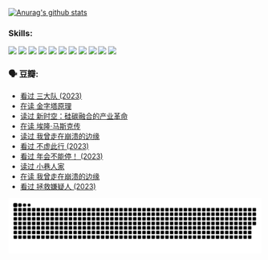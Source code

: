 
[![Anurag's github stats](https://github-readme-stats.vercel.app/api?username=w940853815)](https://github.com/anuraghazra/github-readme-stats)

### Skills:

<code><img height="32" src="https://cdn.jsdelivr.net/npm/simple-icons@v5/icons/python.svg"></code>
<code><img height="32" src="https://cdn.jsdelivr.net/npm/simple-icons@v5/icons/javascript.svg"></code>
<code><img height="32" src="https://cdn.jsdelivr.net/npm/simple-icons@v5/icons/django.svg"></code>
<code><img height="32" src="https://cdn.jsdelivr.net/npm/simple-icons@v5/icons/flask.svg"></code>
<code><img height="32" src="https://cdn.jsdelivr.net/npm/simple-icons@v5/icons/vuetify.svg"></code>
<code><img height="32" src="https://cdn.jsdelivr.net/npm/simple-icons@v5/icons/git.svg"></code>
<code><img height="32" src="https://cdn.jsdelivr.net/npm/simple-icons@v5/icons/docker.svg"></code>
<code><img height="32" src="https://cdn.jsdelivr.net/npm/simple-icons@v5/icons/postgresql.svg"></code>
<code><img height="32" src="https://cdn.jsdelivr.net/npm/simple-icons@v5/icons/elasticsearch.svg"></code>
<code><img height="32" src="https://cdn.jsdelivr.net/npm/simple-icons@v5/icons/macos.svg"></code>
<code><img height="32" src="https://cdn.jsdelivr.net/npm/simple-icons@v5/icons/linux.svg"></code>

### 🗣 豆瓣:

<!-- DOUBAN-ACTIVITIES:START -->
- [看过 三大队‎ (2023)](https://www.douban.com/people/136069238/status/4510323325/?_i=07725776)
- [在读 金字塔原理](https://www.douban.com/people/136069238/status/4507497587/?_i=07725776)
- [读过 新时空：硅碳融合的产业革命](https://www.douban.com/people/136069238/status/4506659177/?_i=07725776)
- [在读 埃隆·马斯克传](https://www.douban.com/people/136069238/status/4500417190/?_i=07725776)
- [读过 我曾走在崩溃的边缘](https://www.douban.com/people/136069238/status/4500416754/?_i=07725776)
- [看过 不虚此行‎ (2023)](https://www.douban.com/people/136069238/status/4499973052/?_i=07725776)
- [看过 年会不能停！‎ (2023)](https://www.douban.com/people/136069238/status/4498582002/?_i=07725776)
- [读过 小巷人家](https://www.douban.com/people/136069238/status/4489290935/?_i=07725776)
- [在读 我曾走在崩溃的边缘](https://www.douban.com/people/136069238/status/4489290559/?_i=07725776)
- [看过 拯救嫌疑人‎ (2023)](https://www.douban.com/people/136069238/status/4477421513/?_i=07725776)
<!-- DOUBAN-ACTIVITIES:END -->


![Snake animation](https://raw.githubusercontent.com/w940853815/w940853815/output/github-contribution-grid-snake.svg)

<!--
**w940853815/w940853815** is a ✨ _special_ ✨ repository because its `README.md` (this file) appears on your GitHub profile.

Here are some ideas to get you started:

- 🔭 I’m currently working on ...
- 🌱 I’m currently learning ...
- 👯 I’m looking to collaborate on ...
- 🤔 I’m looking for help with ...
- 💬 Ask me about ...
- 📫 How to reach me: ...
- 😄 Pronouns: ...
- ⚡ Fun fact: ...
-->
